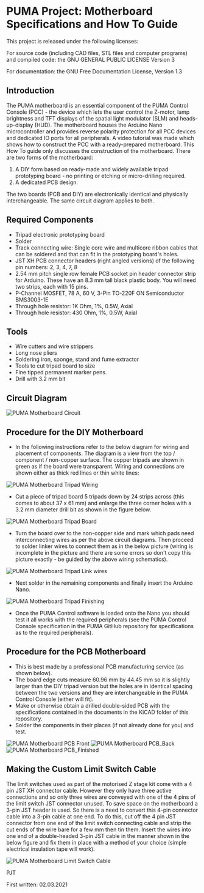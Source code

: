 PUMA Project: Motherboard Specifications and How To Guide
=========================================================

This project is released under the following licenses:

For source code (including CAD files, STL files and computer programs) and compiled code: the GNU GENERAL PUBLIC LICENSE Version 3

For documentation: the GNU Free Documentation License, Version 1.3

Introduction
------------
The PUMA motherboard is an essential component of the PUMA Control Console (PCC) - the device which lets the user control the Z-motor, lamp brightness and TFT displays of the spatial light modulator (SLM) and heads-up-display (HUD).
The motherboard houses the Arduino Nano microcontroller and provides reverse polarity protection for all PCC devices and dedicated IO ports for all peripherals.
A video tutorial was made which shows how to construct the PCC with a ready-prepared motherboard. This How To guide only discusses the construction of the motherboard.
There are two forms of the motherboard:
 1. A DIY form based on ready-made and widely available tripad prototyping board - no printing or etching or micro-drilling required. 
 2. A dedicated PCB design.

The two boards (PCB and DIY) are electronically identical and physically interchangeable. The same circuit diagram applies to both.

Required Components
-------------------
* Tripad electronic prototyping board
* Solder
* Track connecting wire: Single core wire and multicore ribbon cables that can be soldered and that can fit in the prototyping board's holes.
* JST XH PCB connector headers (right angled versions) of the following pin numbers: 2, 3, 4, 7, 8
* 2.54 mm pitch single row female PCB socket pin header connector strip for Arduino. These have an 8.3 mm tall black plastic body. You will need two strips, each with 15 pins.
* P-Channel MOSFET, 78 A, 60 V, 3-Pin TO-220F ON Semiconductor BMS3003-1E
* Through hole resistor: 1K Ohm, 1%, 0.5W, Axial
* Through hole resistor: 430 Ohm, 1%, 0.5W, Axial

Tools
-----
* Wire cutters and wire strippers
* Long nose pliers
* Soldering iron, sponge, stand and fume extractor
* Tools to cut tripad board to size
* Fine tipped permanent marker pens.
* Drill with 3.2 mm bit

Circuit Diagram
---------------
![PUMA Motherboard Circuit](Images/MB_TP_Circuit.png)

Procedure for the DIY Motherboard
---------------------------------
* In the following instructions refer to the below diagram for wiring and placement of components. The diagram is a view from the top / component / non-copper surface. The copper tripads are shown in green as if the board were transparent. Wiring and connections are shown either as thick red lines or thin white lines:

![PUMA Motherboard Tripad Wiring](Images/MB_TP_Wiring.png)

* Cut a piece of tripad board 5 tripads down by 24 strips across (this comes to about 37 x 61 mm) and enlarge the three corner holes with a 3.2 mm diameter drill bit as shown in the figure below. 
 
![PUMA Motherboard Tripad Board](Images/MB_TP_Board.png)
 
* Turn the board over to the non-copper side and mark which pads need interconnecting wires as per the above circuit diagrams. Then proceed to solder linker wires to connect them as in the below picture (wiring is incomplete in the picture and there are some errors so don't copy this picture exactly - be guided by the above wiring schematics).

![PUMA Motherboard Tripad Link wires](Images/MB_TP_Wires.png)

* Next solder in the remaining components and finally insert the Arduino Nano.

![PUMA Motherboard Tripad Finishing](Images/MB_TP_Components.png)

* Once the PUMA Control software is loaded onto the Nano you should test it all works with the required peripherals (see the PUMA Control Console specification in the PUMA GitHub repository for specifications as to the required peripherals).

Procedure for the PCB Motherboard
---------------------------------
* This is best made by a professional PCB manufacturing service (as shown below).
* The board edge cuts measure 60.96 mm by 44.45 mm so it is slightly larger than the DIY tripad version but the holes are in identical spacing between the two versions and they are interchangeable in the PUMA Control Console (either will fit).
* Make or otherwise obtain a drilled double-sided PCB with the specifications contained in the documents in the KiCAD folder of this repository.
* Solder the components in their places (if not already done for you) and test.

![PUMA Motherboard PCB Front](Images/ProfPCB_Front.jpg)
![PUMA Motherboard PCB_Back](Images/ProfPCB_Back.jpg)
![PUMA Motherboard PCB_Finished](Images/ProfPCB_Complete.jpg)

Making the Custom Limit Switch Cable
------------------------------------
The limit switches used as part of the motorised Z stage kit come with a 4 pin JST XH connector cable. However they only have three active connections and so only three wires are conveyed with one of the 4 pins of the limit switch JST connector unused. To save space on the motherboard a 3-pin JST header is used. So there is a need to convert this 4-pin connector cable into a 3-pin cable at one end. To do this, cut off the 4 pin JST connector from one end of the limit switch connecting cable and strip the cut ends of the wire bare for a few mm then tin them. Insert the wires into one end of a double-headed 3-pin JST cable in the manner shown in the below figure and fix them in place with a method of your choice (simple electrical insulation tape will work).

![PUMA Motherboard Limit Switch Cable](Images/PUMA_TP_LimitSw.png)
 

PJT

First written: 02.03.2021 
